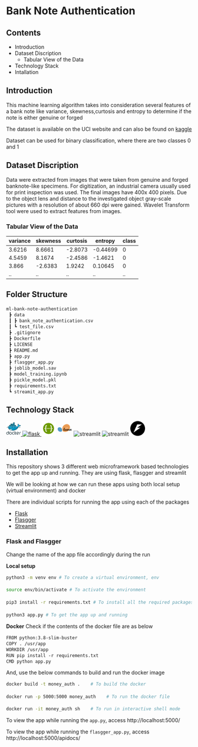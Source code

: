 # Bank Note Authentication


##  Contents
- Introduction
- Dataset Discription
    - Tabular View of the Data
- Technology Stack
- Intallation


## Introduction
This machine learning algorithm takes into consideration several features of a bank note like variance, skewness,curtosis and entropy to determine if the note is either genuine or forged

The dataset is available on the UCI website and can also be found on [kaggle](https://www.kaggle.com/ritesaluja/bank-note-authentication-uci-data) 

Dataset can be used for binary classification, where there are two classes 0 and 1

## Dataset Discription
Data were extracted from images that were taken from genuine and forged banknote-like specimens. For digitization, an industrial camera usually used for print inspection was used. The final images have 400x 400 pixels. Due to the object lens and distance to the investigated object gray-scale pictures with a resolution of about 660 dpi were gained. Wavelet Transform tool were used to extract features from images.

### Tabular View of the Data

| variance | skewness | curtosis | entropy | class |
| -- | -- | -- | -- | -- |
| 3.6216 | 8.6661 | -2.8073 | -0.44699 | 0 |
| 4.5459 | 8.1674 | -2.4586 | -1.4621 | 0 |
| 3.866 | -2.6383 | 1.9242 | 0.10645 | 0 |
| .. | .. | .. | .. | .. |


## Folder Structure

```text
ml-bank-note-authentication
 ┣ data
 ┃ ┣ bank_note_authentication.csv
 ┃ ┗ test_file.csv
 ┣ .gitignore
 ┣ Dockerfile
 ┣ LICENSE
 ┣ README.md
 ┣ app.py
 ┣ flasgger_app.py
 ┣ joblib_model.sav
 ┣ model_training.ipynb
 ┣ pickle_model.pkl
 ┣ requirements.txt
 ┗ streamit_app.py
```

## Technology Stack
<p>
<a href="https://www.docker.com/">
<img src="https://raw.githubusercontent.com/devicons/devicon/master/icons/docker/docker-original-wordmark.svg" alt="docker" width="40" height="40"/>
</a>
<a href="https://flask.palletsprojects.com/en/1.1.x/">
<img src="https://www.vectorlogo.zone/logos/pocoo_flask/pocoo_flask-icon.svg" alt="flask" width="40" height="40"/>
</a>
<img src="https://raw.githubusercontent.com/vscode-icons/vscode-icons/master/icons/file_type_swagger.svg" alt="swagger" width="40" height="40"/>
<img src="https://raw.githubusercontent.com/github/explore/80688e429a7d4ef2fca1e82350fe8e3517d3494d/topics/scikit-learn/scikit-learn.png" alt="sklearn" width="40" height="40">
<img src="https://raw.githubusercontent.com/simple-icons/simple-icons/master/icons/streamlit.svg" alt="streamlit" width="40" height="40">
<img src="https://www.vectorlogo.zone/logos/heroku/heroku-icon.svg" alt="streamlit" width="40" height="40">
<img src="https://raw.githubusercontent.com/simple-icons/simple-icons/master/icons/fastapi.svg" alt="fastapi" width="40" height="40">
</p>

## Installation
This repository shows 3 different web microframework based technologies to get the app up and running. They are using flask, flasgger and streamlit

We will be looking at how we can run these apps using both local setup (virtual environment) and docker

There are individual scripts for running the app using each of the packages

- [Flask](app.py)
- [Flasgger](flasgger_app.py)
- [Streamlit](streamlit_app.py)


### Flask and Flasgger

Change the name of the app file accordingly during the run

**Local setup**
```bash
python3 -m venv env # To create a virtual environment, env

source env/bin/activate # To activate the environment

pip3 install -r requirements.txt # To install all the required packages

python3 app.py # To get the app up and running
```

**Docker**
Check if the contents of the docker file are as below

```docker
FROM python:3.8-slim-buster
COPY . /usr/app
WORKDIR /usr/app
RUN pip install -r requirements.txt
CMD python app.py
```
And, use the below commands to build and run the docker image

```bash
docker build -t money_auth .    # To build the docker

docker run -p 5000:5000 money_auth    # To run the docker file

docker run -it money_auth sh    # To run in interactive shell mode

```
To view the app while running the `app.py`, access http://localhost:5000/


To view the app while running the `flasgger_app.py`, access http://localhost:5000/apidocs/

<!-- ### Streamlit -->

